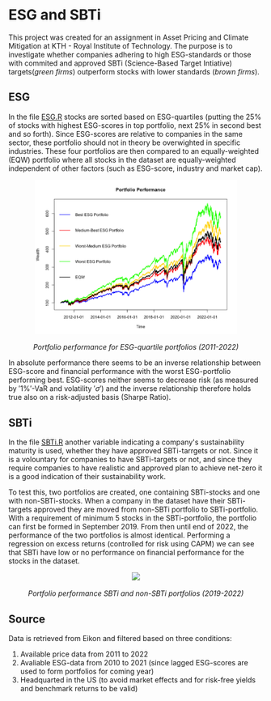 # ESG and SBTi
This project was created for an assignment in Asset Pricing and Climate Mitigation at KTH - Royal Institute of Technology. The purpose is to investigate whether companies adhering to high ESG-standards or those with commited and approved SBTi (Science-Based Target Intiative) targets(*green firms*) outperform stocks with lower standards (*brown firms*).

## ESG
In the file [ESG.R](https://github.com/PontusHovb/ESG-SBTI/blob/main/ESG.R) stocks are sorted based on ESG-quartiles (putting the 25% of stocks with highest ESG-scores in top portfolio, next 25% in second best and so forth). Since ESG-scores are relative to companies in the same sector, these portfolio should not in theory be overwighted in specific industries. These four portfolios are then compared to an equally-weighted (EQW) portfolio where all stocks in the dataset are equally-weighted independent of other factors (such as ESG-score, industry and market cap).

<p align="center">
    <img src="https://github.com/PontusHovb/ESG-SBTI/blob/main/Plots/ESG%20-%20Portfolio%20Performance.png" width="400"/>
</p>
<p align="center"><i>Portfolio performance for ESG-quartile portfolios (2011-2022)</i></p>

In absolute performance there seems to be an inverse relationship between ESG-score and financial performance with the worst ESG-portfolio performing best. ESG-scores neither seems to decrease risk (as measured by $'1\%'$-VaR  and volatility $'\sigma'$) and the inverse relationship therefore holds true also on a risk-adjusted basis (Sharpe Ratio).

## SBTi
In the file [SBTi.R](https://github.com/PontusHovb/ESG-SBTI/blob/main/SBTi.R) another variable indicating a company's sustainability maturity is used, whether they have approved SBTi-tarrgets or not. Since it is a volountary for companies to have SBTi-targets or not, and since they require companies to have realistic and approved plan to achieve net-zero it is a good indication of their sustainability work.

To test this, two portfolios are created, one containing SBTi-stocks and one with non-SBTi-stocks. When a company in the dataset have their SBTi-targets approved they are moved from non-SBTi portfolio to SBTi-portfolio. With a requirement of minimum 5 stocks in the SBTi-portfolio, the portfolio can first be formed in September 2019. From then until end of 2022, the performance of the two portfolios is almost identical. Performing a regression on excess returns (controlled for risk using CAPM) we can see that SBTi have low or no  performance on financial performance for the stocks in the dataset.

<p align="center">
    <img src="https://github.com/PontusHovb/ESG-SBTI/blob/main/Plots/SBTi%20-%portfolio%20performance%20(selected).png" width="400"/>
</p>
<p align="center"><i>Portfolio performance SBTi and non-SBTi portfolios (2019-2022)</i></p>

## Source
Data is retrieved from Eikon and filtered based on three conditions:
1. Available price data from 2011 to 2022
2. Avaliable ESG-data from 2010 to 2021 (since lagged ESG-scores are used to form portfolios for coming year)
3. Headquarted in the US (to avoid market effects and for risk-free yields and benchmark returns to be valid)